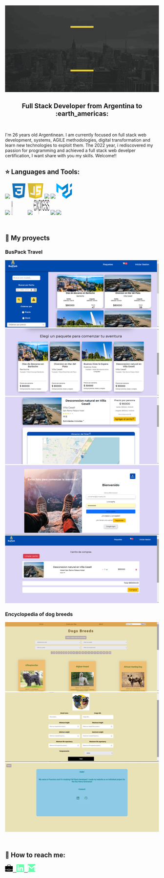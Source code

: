 ![Hi, I'm Francisco](https://github.com/FranciscoDeville/franciscodeville/blob/main/assets/hi.gif)

<h2 align="center">
Full Stack Developer from Argentina to :earth_americas:
</h2>

&nbsp;&nbsp;

<p>
  I'm 26 years old Argentinean. I am currently focused on full stack web development, systems, AGILE methodologies, digital transformation and learn new       technologies to exploit them. The  2022 year, i rediscovered my passion for programming and achieved a full stack web develper certification, I want share   with you my skills. Welcome!!
</p>


## :star: Languages and Tools:

<p>
  <code><img width="10%" src="https://www.vectorlogo.zone/logos/w3_html5/w3_html5-ar21.svg"></code>
  <code><img width="10%" height="50px" src="https://github.com/FranciscoDeville/franciscodeville/blob/main/logos/1200px-Devicon-css3-plain.svg.png"></code>
  <code><img width="10%" height="50px" src="https://github.com/FranciscoDeville/franciscodeville/blob/main/logos/javascript-1.svg"></code>
  <code><img width="10%" src="https://www.vectorlogo.zone/logos/git-scm/git-scm-ar21.svg"></code>
  <code><img width="10%" src="https://www.vectorlogo.zone/logos/getbootstrap/getbootstrap-ar21.svg"></code>
  <code><img width="10%" height="50px" src="https://github.com/FranciscoDeville/franciscodeville/blob/main/logos/material-ui-1.svg"></code>
  <br />
  <code><img width="10%" src="https://www.vectorlogo.zone/logos/reactjs/reactjs-ar21.svg"></code>
  <code><img width="10%" height="45" src="https://cdn.worldvectorlogo.com/logos/redux.svg"></code>
  <code><img width="10%" src="https://www.vectorlogo.zone/logos/nodejs/nodejs-ar21.svg"></code>
  <code><img  width="10%" height="50px" src="https://github.com/FranciscoDeville/franciscodeville/blob/main/logos/expressjs.svg"></code>
  <code><img width="10%" src="https://www.vectorlogo.zone/logos/postgresql/postgresql-ar21.svg"></code>
  <code><img width="10%" src="https://www.vectorlogo.zone/logos/sequelizejs/sequelizejs-ar21.svg"></code>
  <br />
</p>

&nbsp;

## :pushpin: My proyects

<h3>BusPack Travel</h3>
<p>
  <a><img src="https://github.com/FranciscoDeville/franciscodeville/blob/main/images/BusPack%20travel/Captura%20de%20pantalla%20(13).png"></a>
  <a><img src="https://github.com/FranciscoDeville/franciscodeville/blob/main/images/BusPack%20travel/Captura%20de%20pantalla%20(14).png"></a>
  <a><img src="https://github.com/FranciscoDeville/franciscodeville/blob/main/images/BusPack%20travel/Captura%20de%20pantalla%20(15).png"></a>
  <a><img src="https://github.com/FranciscoDeville/franciscodeville/blob/main/images/BusPack%20travel/Captura%20de%20pantalla%20(16).png"></a>
  <a><img src="https://github.com/FranciscoDeville/franciscodeville/blob/main/images/BusPack%20travel/Captura%20de%20pantalla%20(17).png"></a>
</p>

<h3>Encyclopedia of dog breeds</h3>
<p>
  <a><img src="https://github.com/FranciscoDeville/franciscodeville/blob/main/images/Encyclopedia%20of%20dog%20breeds/Captura%20de%20pantalla%20(18).png"></a>
  <a><img src="https://github.com/FranciscoDeville/franciscodeville/blob/main/images/Encyclopedia%20of%20dog%20breeds/Captura%20de%20pantalla%20(19).png"></a>
  <a><img src="https://github.com/FranciscoDeville/franciscodeville/blob/main/images/Encyclopedia%20of%20dog%20breeds/Captura%20de%20pantalla%20(20).png"></a>
</p> 
&nbsp;

## :paperclip: How to reach me:
<span >
<a href="https://franciscodeville.github.io/portfolio/" ><img width="5%" src="https://github.com/FranciscoDeville/franciscodeville/blob/main/logos/portfolio.png"> &nbsp;
<a href="https://www.linkedin.com/in/francisco-deville/" ><img width="5%" src="https://github.com/FranciscoDeville/franciscodeville/blob/main/logos/linkedin-icon.png"> &nbsp;
<a href="mailto:frandeville4@gmail.com" ><img width="5%" src="https://github.com/FranciscoDeville/franciscodeville/blob/main/logos/gmail-icon%20green.png">
</span>
